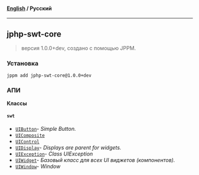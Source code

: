 #### [English](README.md) / **Русский**

---

## jphp-swt-core
> версия 1.0.0+dev, создано с помощью JPPM.


### Установка
```
jppm add jphp-swt-core@1.0.0+dev
```

### АПИ
**Классы**

#### `swt`

- [`UIButton`](https://github.com/jphp-compiler/jphp-swt-ext/blob/master/api-docs/classes/swt/UIButton.ru.md)- _Simple Button._
- [`UIComposite`](https://github.com/jphp-compiler/jphp-swt-ext/blob/master/api-docs/classes/swt/UIComposite.ru.md)
- [`UIControl`](https://github.com/jphp-compiler/jphp-swt-ext/blob/master/api-docs/classes/swt/UIControl.ru.md)
- [`UIDisplay`](https://github.com/jphp-compiler/jphp-swt-ext/blob/master/api-docs/classes/swt/UIDisplay.ru.md)- _Displays are parent for widgets._
- [`UIException`](https://github.com/jphp-compiler/jphp-swt-ext/blob/master/api-docs/classes/swt/UIException.ru.md)- _Class UIException_
- [`UIWidget`](https://github.com/jphp-compiler/jphp-swt-ext/blob/master/api-docs/classes/swt/UIWidget.ru.md)- _Базовый класс для всех UI виджетов (компонентов)._
- [`UIWindow`](https://github.com/jphp-compiler/jphp-swt-ext/blob/master/api-docs/classes/swt/UIWindow.ru.md)- _Window_